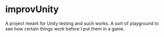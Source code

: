 # improvUnity
A project meant for Unity testing and such works. 
A sort of playground to see how certain things work before I put them in a game.
